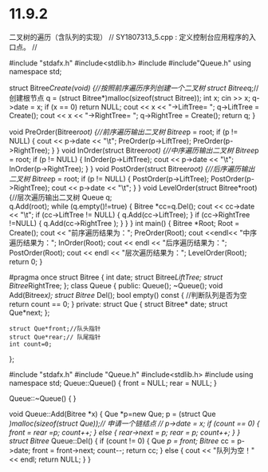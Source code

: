 # 11.9.2
二叉树的遍历（含队列的实现）
// SY1807313_5.cpp : 定义控制台应用程序的入口点。
//

#include "stdafx.h"
#include<stdlib.h>
#include<iostream>
#include"Queue.h"
using namespace std;

struct Bitree*Create(void) {//按照前序遍历序列创建一个二叉树
	struct Bitree*q;//创建根节点
	q = (struct Bitree*)malloc(sizeof(struct Bitree));
	int x;
	cin >> x;
	q->date = x;
	if (x == 0) return NULL;
	cout << x << "->LiftTree= ";
	q->LiftTree = Create();
	cout << x << "->RightTree= ";
	q->RightTree = Create();
	return q;
}

void PreOrder(Bitree*root) {//前序遍历输出二叉树
	Bitree*p = root;
	if (p != NULL) {
		cout << p->date << "\t";
		PreOrder(p->LiftTree);
		PreOrder(p->RightTree);
	}
}
void InOrder(struct Bitree*root) {//中序遍历输出二叉树
	Bitree*p = root;
	if (p != NULL) {
		InOrder(p->LiftTree);
		cout << p->date << "\t";
		InOrder(p->RightTree);
	}
}
void PostOrder(struct Bitree*root) {//后序遍历输出二叉树
	Bitree*p = root;
	if (p != NULL) {
		PostOrder(p->LiftTree);
		PostOrder(p->RightTree);
		cout << p->date << "\t";
	}
}
void LevelOrder(struct Bitree*root) {//层次遍历输出二叉树
	Queue q;	
	q.Add(root);
	while (q.empty()!=true)
	{
		Bitree *cc=q.Del();
		cout << cc->date << "\t";
		if (cc->LiftTree != NULL) { q.Add(cc->LiftTree); }
		if (cc->RightTree !=NULL) { q.Add(cc->RightTree ); }
	}
}
int main()
{
	Bitree *Root;
	Root = Create();
	cout << "前序遍历结果为：";
	PreOrder(Root);
	cout <<endl<< "中序遍历结果为：";
	InOrder(Root);
	cout << endl << "后序遍历结果为：";
	PostOrder(Root);
	cout << endl << "层次遍历结果为：";
	LevelOrder(Root);
    return 0;
}

#pragma once
struct Bitree
{
	int date;
	struct Bitree*LiftTree;
	struct Bitree*RightTree;
};
class Queue
{
public:
	Queue();
	~Queue();
	void Add(Bitree*x);
	struct Bitree* Del();
	bool empty() const { //判断队列是否为空
		return count == 0;
	}
private:
	struct Que
	{
		struct Bitree* date;
		struct Que*next;
	};

	struct Que*front;//队头指针
	struct Que*rear;// 队尾指针
	int count=0;
};

#include "stdafx.h"
#include "Queue.h"
#include<stdlib.h>
#include <iostream>
using namespace std;
Queue::Queue()
{
	front = NULL;
	rear = NULL;
}


Queue::~Queue()
{
}

void Queue::Add(Bitree *x) {
	Que *p=new Que;
	p = (struct Que *)malloc(sizeof(struct Que));// 申请一个链结点 //
	p->date = x;
	if (count == 0) {
		front = rear =p;
		count++;
	}
	else
	{
		rear->next = p;
		rear = p;
		count++;
	}
}
struct Bitree* Queue::Del() {
	if (count != 0) {
		Que *p = front;
		Bitree* cc = p->date;
		front = front->next;
		count--;
		return cc;
	}
	else {
		cout << "队列为空！" << endl;
		return NULL;
	}
}
